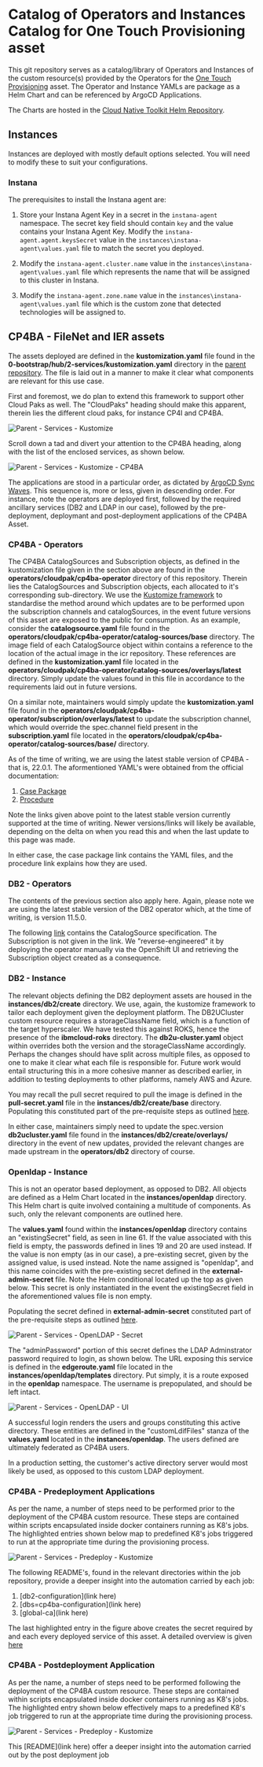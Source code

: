 # Catalog of Operators and Instances Catalog for One Touch Provisioning asset

This git repository serves as a catalog/library of Operators and Instances of the custom resource(s) provided by the Operators for the [One Touch Provisioning](https://github.com/one-touch-provisioning/otp-gitops) asset.  The Operator and Instance YAMLs are package as a Helm Chart and can be referenced by ArgoCD Applications.

The Charts are hosted in the [Cloud Native Toolkit Helm Repository](https://github.com/cloud-native-toolkit/toolkit-charts).

## Instances

Instances are deployed with mostly default options selected. You will need to modify these to suit your configurations.

### Instana

The prerequisites to install the Instana agent are:  

1. Store your Instana Agent Key in a secret in the `instana-agent` namespace. The secret key field should contain `key` and the value contains your Instana Agent Key. Modify the `instana-agent.agent.keysSecret` value in the `instances\instana-agent\values.yaml` file to match the secret you deployed. 

2. Modify the `instana-agent.cluster.name` value in the `instances\instana-agent\values.yaml` file which represents the name that will be assigned to this cluster in Instana.

3. Modify the `instana-agent.zone.name` value in the `instances\instana-agent\values.yaml` file which is the custom zone that detected technologies will be assigned to.


## CP4BA - FileNet and IER assets

The assets deployed are defined in the **kustomization.yaml** file found in the **0-bootstrap/hub/2-services/kustomization.yaml** directory in the [parent repository](https://github.com/oto-gitops-oneshot/otp-gitops). The file is laid out in a manner to make it clear what components are relevant for this use case.

First and foremost, we do plan to extend this framework to support other Cloud Paks as well. The "CloudPaks" heading should make this apparent, therein lies the different cloud paks, for instance CP4I and CP4BA.

![Parent - Services - Kustomize](Images/Kustomize_CloudPaks.png)

Scroll down a tad and divert your attention to the CP4BA heading, along with the list of the enclosed services, as shown below.

![Parent - Services - Kustomize - CP4BA](Images/Kustomize_CP4BA.png)

The applications are stood in a particular order, as dictated by [ArgoCD Sync Waves](). This sequence is, more or less, given in descending order. For instance, note the operators are deployed first, followed by the required ancillary services  (DB2 and LDAP in our case), followed by the pre-deployment, deploymant and post-deployment applications of the CP4BA Asset.


### CP4BA - Operators

The CP4BA CatalogSources and Subscription objects, as defined in the kustomization file given in the section above are found in the **operators/cloudpak/cp4ba-operator** directory of this repository. Therein lies the CatalogSources and Subscription objects, each allocated to it's corresponding sub-directory. We use the [Kustomize framework](https://kustomize.io) to standardise the method around which updates are to be performed upon the subscription channels and catalogSources, in the event future versions of this asset are exposed to the public for consumption. As an example, consider the **catalogsource.yaml** file found in the **operators/cloudpak/cp4ba-operator/catalog-sources/base** directory. The image field of each CatalogSource object within contains a reference to the location of the actual image in the icr repository. These references are defined in the **kustomization.yaml** file located in the **operators/cloudpak/cp4ba-operator/catalog-sources/overlays/latest** directory. Simply update the values found in this file in accordance to the requirements laid out in future versions. 

On a similar note, maintainers would simply update the **kustomization.yaml** file found in the **operators/cloudpak/cp4ba-operator/subscription/overlays/latest** to update the subscription channel, which would override the spec.channel field present in the **subscription.yaml** file located in the **operators/cloudpak/cp4ba-operator/catalog-sources/base/** directory.

As of the time of writing, we are using the latest stable version of CP4BA - that is, 22.0.1. The aformentioned YAML's were obtained from the official documentation:

1) [Case Package](https://www.ibm.com/docs/en/cloud-paks/cp-biz-automation/22.0.1?topic=ppd-preparing-client-connect-cluster)
2) [Procedure](https://www.ibm.com/docs/en/cloud-paks/cp-biz-automation/22.0.1?topic=ppd-setting-up-cluster-in-openshift-console)

Note the links given above point to the latest stable version currently supported at the time of writing. Newer versions/links will likely be available, depending on the delta on when you read this and when the last update to this page was made.

In either case, the case package link contains the YAML files, and the procedure link explains how they are used.


### DB2 - Operators

The contents of the previous section also apply here. Again, please note we are using the latest stable version of the DB2 operator which, at the time of writing, is version 11.5.0.

The following [link](https://www.ibm.com/docs/en/db2/11.5?topic=SSEPGG_11.5.0/com.ibm.db2.luw.db2u_openshift.doc/doc/t_db2u_install_op_catalog.html) contains the CatalogSource specification. The Subscription is not given in the link. We "reverse-engineered" it by deploying the operator manually via the OpenShift UI and retrieving the Subscription object created as a consequence.


### DB2 - Instance

The relevant objects defining the DB2 deployment assets are housed in the **instances/db2/create** directory. We use, again, the kustomize framework to tailor each deployment given the deployment platform. The DB2UCluster custom resource requires a storageClassName field, which is a function of the target hyperscaler. We have tested this against ROKS, hence the presence of the **ibmcloud-roks** directory. The **db2u-cluster.yaml** object within overrides both the version and the storageClassName accordingly. Perhaps the changes should have split across multiple files, as opposed to one to make it clear what each file is responsible for. Future work would entail structuring this in a more cohesive manner as described earlier, in addition to testing deployments to other platforms, namely AWS and Azure.

You may recall the pull secret required to pull the image is defined in the **pull-secret.yaml** file in the **instances/db2/create/base** directory. Populating this constituted part of the pre-requisite steps as outlined [here](https://github.com/oto-gitops-oneshot#prerequisite---secret-creation).

In either case, maintainers simply need to update the spec.version **db2ucluster.yaml** file found in the **instances/db2/create/overlays/** directory in the event of new updates, provided the relevant changes are made upstream in the **operators/db2** directory of course.

### Openldap - Instance

This is not an operator based deployment, as opposed to DB2. All objects are defined as a Helm Chart located in the **instances/openldap** directory. This Helm chart is quite involved containing a multitude of components. As such, only the relevant components are outlined here.

The **values.yaml** found within the **instances/openldap** directory contains an "existingSecret" field, as seen in line 61. If the value associated with this field is empty, the passwords defined in lines 19 and 20 are used instead. If the value is non empty (as in our case), a pre-existing secret, given by the assigned value, is used instead. Note the name assigned is "openldap", and this name coincides with the pre-existing secret defined in the **external-admin-secret** file. Note the Helm conditional located up the top as given below. This secret is only instantiated in the event the existingSecret field in the aforementioned values file is non empty.

Populating the secret defined in **external-admin-secret** constituted part of the pre-requisite steps as outlined [here](https://github.com/oto-gitops-oneshot#prerequisite---secret-creation).

![Parent - Services - OpenLDAP - Secret](Images/LDAP_Existing_Secret.png)

The "adminPassword" portion of this secret defines the LDAP Adminstrator password required to login, as shown below. The URL exposing this service is defined in the **edgeroute.yaml** file located in the **instances/openldap/templates** directory. Put simply, it is a route exposed in the **openldap** namespace. The username is prepopulated, and should be left intact.

![Parent - Services - OpenLDAP - UI](Images/LDAP_UI.png)

A successful login renders the users and groups constituting this active directory. These entities are defined in the "customLdifFiles" stanza of the **values.yaml** located in the **instances/openldap**. The users defined are ultimately federated as CP4BA users. 

In a production setting, the customer's active directory server would most likely be used, as opposed to this custom LDAP deployment.

### CP4BA - Predeployment Applications

As per the name, a number of steps need to be performed prior to the deployment of the CP4BA custom resource. These steps are contained within scripts encapsulated inside docker containers running as K8's jobs. The highlighted entries shown below map to predefined K8's jobs triggered to run at the appropriate time during the provisioning process.

![Parent - Services - Predeploy - Kustomize](Images/Kustomize_Predeploy.png)

The following README's, found in the relevant directories within the job repository, provide a deeper insight into the automation carried by each job:

1) [db2-configuration](link here)
2) [dbs=cp4ba-configuration](link here)
3) [global-ca](link here)

The last highlighted entry in the figure above creates the secret required by and each every deployed service of this asset. A detailed overview is given [here](https://github.com/oto-gitops-oneshot#prerequisite---secret-creation)


### CP4BA - Postdeployment Application

As per the name, a number of steps need to be performed following the deployment of the CP4BA custom resource. These steps are contained within scripts encapsulated inside docker containers running as K8's jobs. The highlighted entry shown below effectively maps to a predefined K8's job triggered to run at the appropriate time during the provisioning process.

![Parent - Services - Predeploy - Kustomize](Images/Kustomize_Postdeploy.png)

This [README](link here) offer a deeper insight into the automation carried out by the post deployment job